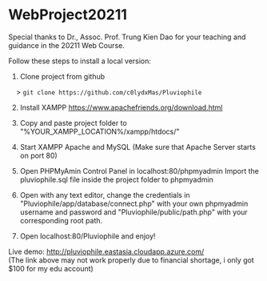 # WebProject20211
Special thanks to Dr., Assoc. Prof. Trung Kien Dao for your teaching and 
guidance in the 20211 Web Course.

Follow these steps to install a local version:
1. Clone project from github

&nbsp;&nbsp;&nbsp;&nbsp;> ```git clone https://github.com/c0lydxMas/Pluviophile```

2. Install XAMPP
https://www.apachefriends.org/download.html

3. Copy and paste project folder to "%YOUR_XAMPP_LOCATION%/xampp/htdocs/"

4. Start XAMPP Apache and MySQL (Make sure that Apache Server starts on port 80)

5. Open PHPMyAmin Control Panel in localhost:80/phpmyadmin
Import the pluviophile.sql file inside the project folder to phpmyadmin

6. Open with any text editor, change the credentials in 
"Pluviophile/app/database/connect.php" with your own phpmyadmin username and password and
"Pluviophile/public/path.php" with your corresponding root path.

7. Open localhost:80/Pluviophile and enjoy!

Live demo: http://pluviophile.eastasia.cloudapp.azure.com/ <br />
(The link above may not work properly due to financial shortage, i only got $100 for my edu account)
